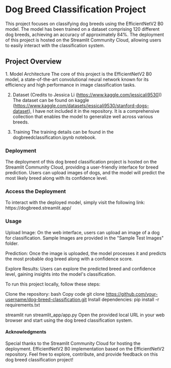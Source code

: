 <h1>Dog Breed Classification Project</h1>
This project focuses on classifying dog breeds using the EfficientNetV2 B0 model. The model has been trained on a dataset comprising 120 different dog breeds, achieving an accuracy of approximately 84%. The deployment of this project is hosted on the Streamlit Community Cloud, allowing users to easily interact with the classification system.

<h2>Project Overview</h2>
1. Model Architecture
The core of this project is the EfficientNetV2 B0 model, a state-of-the-art convolutional neural network known for its efficiency and high performance in image classification tasks.

2. Dataset (Credits to Jessica Li (https://www.kaggle.com/jessicali9530))
The dataset can be found on kaggle (https://www.kaggle.com/datasets/jessicali9530/stanford-dogs-dataset), I have not included it in the repository. It is a comprehensive collection that enables the model to generalize well across various breeds.

3. Training
The training details can be found in the dogbreedclassification.ipynb notebook.

<h3>Deployment</h3>
The deployment of this dog breed classification project is hosted on the Streamlit Community Cloud, providing a user-friendly interface for breed prediction. Users can upload images of dogs, and the model will predict the most likely breed along with its confidence level.

<h3>Access the Deployment</h3>
To interact with the deployed model, simply visit the following link: https://dogbreed.streamlit.app/

<h3>Usage</h3>
Upload Image: On the web interface, users can upload an image of a dog for classification. Sample Images are provided in the "Sample Test Images" folder.

Prediction: Once the image is uploaded, the model processes it and predicts the most probable dog breed along with a confidence score.

Explore Results: Users can explore the predicted breed and confidence level, gaining insights into the model's classification.

To run this project locally, follow these steps:

Clone the repository:
bash
Copy code
git clone https://github.com/your-username/dog-breed-classification.git
Install dependencies:
pip install -r requirements.txt

streamlit run streamlit_app/app.py
Open the provided local URL in your web browser and start using the dog breed classification system.

<h4>Acknowledgments</h4>
Special thanks to the Streamlit Community Cloud for hosting the deployment.
EfficientNetV2 B0 implementation based on the EfficientNetV2 repository.
Feel free to explore, contribute, and provide feedback on this dog breed classification project!
